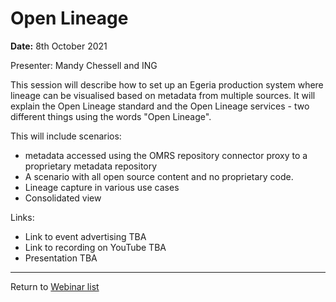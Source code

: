 <!-- SPDX-License-Identifier: CC-BY-4.0 -->
<!-- Copyright Contributors to the ODPi Egeria project 2020. -->

# Open Lineage

**Date:** 8th October 2021

Presenter: Mandy Chessell and ING

This session will describe how to set up an Egeria production system where lineage can be visualised based on metadata from multiple sources. It will explain the Open Lineage standard and the Open Lineage services - two different things using the words "Open Lineage".

This will include scenarios:

* metadata accessed using the OMRS repository connector proxy to a proprietary metadata repository
* A scenario with all open source content and no proprietary code.
* Lineage capture in various use cases
* Consolidated view

Links:
* Link to event advertising TBA
* Link to recording on YouTube TBA
* Presentation TBA

----
Return to [Webinar list](..)
